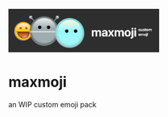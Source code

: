 <img
  src="assets/maxmojibanner.png"
  alt="maxmoji"
  title="maxmoji"
  style="display: inline-block; margin: 0 auto; max-width: 300px">
# maxmoji
an WIP custom emoji pack

